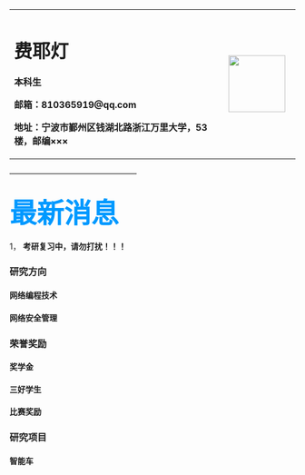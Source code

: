 

<table border="0">
  <tr>
    <td width="75%">
      <h1>费耶灯</h1>
      <p><b>本科生</b></p>
      <p><b浙江万里学院</b></p>
      <p><b>邮箱：810365919@qq.com</b></p>
      <p><b>地址：宁波市鄞州区钱湖北路浙江万里大学，53楼，邮编×××</b></p>
    </td>
    <td width="25%">
      <img src="zhengjianzhao.jpg" width="100"/>    
    </td>
  </tr>
</table>
————————————————


### <font color=#0099ff size=12 face="黑体">**最新消息**</font>
1， **考研复习中，请勿打扰！！！**

### **研究方向**
#### **网络编程技术**
#### **网络安全管理**
  
  
  
  
### **荣誉奖励**
#### **奖学金**
#### **三好学生**
#### **比赛奖励**



### **研究项目**
#### **智能车**

